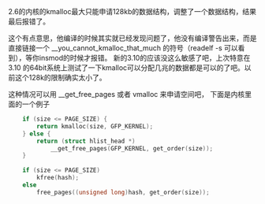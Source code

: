 2.6的内核的kmalloc最大只能申请128kb的数据结构，调整了一个数据结构，结果最后报错了。

这个有点意思，他编译的时候其实就已经发现问题了，他没有编译警告出来，而是直接链接一个 __you_cannot_kmalloc_that_much 的符号（readelf -s 可以看到），等你insmod的时候才报错。
新的3.10的应该没这么敏感了吧，上次特意在3.10 的64bit系统上测试了一下kmalloc可以分配几兆的数据都是可以的了吧。以前这个128k的限制确实太小了。

这种情况可以用 __get_free_pages 或者 vmalloc 来申请空间吧， 下面是内核里面的一个例子
```c
	if (size <= PAGE_SIZE) {
		return kmalloc(size, GFP_KERNEL);
	} else {
		return (struct hlist_head *)
			__get_free_pages(GFP_KERNEL, get_order(size));
	}
  
  	if (size <= PAGE_SIZE)
		kfree(hash);
	else
		free_pages((unsigned long)hash, get_order(size));
    
```
